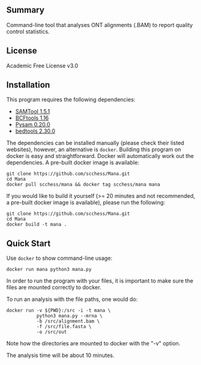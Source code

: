 ## Summary

Command-line tool that analyses ONT alignments (.BAM) to report quality control statistics.

## License

Academic Free License v3.0

## Installation

This program requires the following dependencies:

* [SAMTool 1.5.1](http://www.htslib.org)
* [BCFtools 1.16](http://www.htslib.org)
* [Pysam 0.20.0](https://pysam.readthedocs.io/en/latest/api.html)
* [bedtools 2.30.0](https://bedtools.readthedocs.io/en/latest)

The dependencies can be installed manually (please check their listed websites), however, an
alternative is `docker`. Building this program on docker is easy and straightforward. Docker
will automatically work out the dependencies. A pre-built docker image is available:

    git clone https://github.com/scchess/Mana.git
    cd Mana
    docker pull scchess/mana && docker tag scchess/mana mana

If you would like to build it yourself (>= 20 minutes and not recommended, a pre-built docker image is available), please run the following:  

    git clone https://github.com/scchess/Mana.git
    cd Mana
    docker build -t mana .

## Quick Start

Use `docker` to show command-line usage:

    docker run mana python3 mana.py

In order to run the program with your files, it is important to make sure the files are mounted correctly to docker.

To run an analysis with the file paths, one would do:

    docker run -v ${PWD}:/src -i -t mana \
               python3 mana.py --mrna \
               -b /src/alignment.bam \
               -f /src/file.fasta \
               -o /src/out

Note how the directories are mounted to docker with the "-v" option.

The analysis time will be about 10 minutes.
